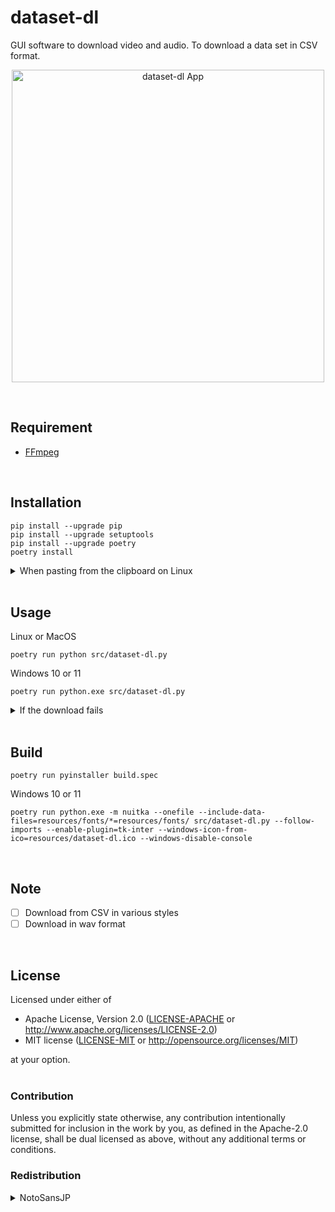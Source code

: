 # dataset-dl

GUI software to download video and audio.
To download a data set in CSV format.

<p align="center">
    <img src="https://user-images.githubusercontent.com/38586357/147847093-95ffbfed-6ea6-4f42-9e2d-192913b5acf7.png" alt="dataset-dl App" width="500px">
</p>
<br>


## Requirement

* [FFmpeg](https://ffmpeg.org/)  
<br>


## Installation

```
pip install --upgrade pip
pip install --upgrade setuptools
pip install --upgrade poetry
poetry install
```

<details>
<summary>When pasting from the clipboard on Linux</summary>

```
sudo apt install xclip
```
</details>
<br>


## Usage

Linux or MacOS    
```
poetry run python src/dataset-dl.py
```

Windows 10 or 11
```
poetry run python.exe src/dataset-dl.py
```

<details>
<summary>If the download fails</summary>

Try the following command.
```
poetry update
```
</details>
<br>


## Build

```
poetry run pyinstaller build.spec
```

Windows 10 or 11
```
poetry run python.exe -m nuitka --onefile --include-data-files=resources/fonts/*=resources/fonts/ src/dataset-dl.py --follow-imports --enable-plugin=tk-inter --windows-icon-from-ico=resources/dataset-dl.ico --windows-disable-console
```
<br>


## Note

- [ ] Download from CSV in various styles
- [ ] Download in wav format  
<br>


## License

Licensed under either of

- Apache License, Version 2.0 ([LICENSE-APACHE](LICENSE-APACHE) or http://www.apache.org/licenses/LICENSE-2.0)
- MIT license ([LICENSE-MIT](LICENSE-MIT) or http://opensource.org/licenses/MIT)

at your option.  
<br>


### Contribution

Unless you explicitly state otherwise, any contribution intentionally submitted for inclusion in the work by you, as defined in the Apache-2.0 license, shall be dual licensed as above, without any additional terms or conditions.

### Redistribution

<details>
<summary>NotoSansJP</summary>

[SIL OPEN FONT LICENSE Version 1.1](resources/fonts/OFL.txt)
```
├── resources  
│   ├── fonts  
│   │   ├── NotoSansJP-Regular.otf  
│   │   └── OFL.txt
```
</details>